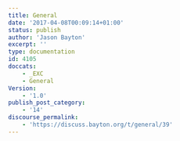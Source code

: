 ```yaml
---
title: General
date: '2017-04-08T00:09:14+01:00'
status: publish
author: 'Jason Bayton'
excerpt: ''
type: documentation
id: 4105
doccats:
    - _EXC
    - General
Version:
    - '1.0'
publish_post_category:
    - '14'
discourse_permalink:
    - 'https://discuss.bayton.org/t/general/39'
---
```

<!DOCTYPE html PUBLIC "-//W3C//DTD HTML 4.0 Transitional//EN" "http://www.w3.org/TR/REC-html40/loose.dtd">
<?xml encoding="UTF-8">
